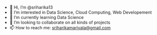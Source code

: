 - 👋 Hi, I’m @sriharika13
- 👀 I’m interested in Data Science, Cloud Computing, Web Developement
- 🌱 I’m currently learning Data Science
- 💞️ I’m looking to collaborate on all kinds of projects
- 📫 How to reach me: sriharikamariyala@gmail.com

<!---
sriharika13/sriharika13 is a ✨ special ✨ repository because its `README.md` (this file) appears on your GitHub profile.
You can click the Preview link to take a look at your changes.
--->
